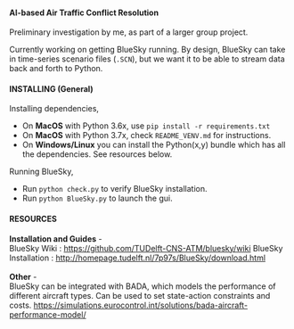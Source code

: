 #### AI-based Air Traffic Conflict Resolution

Preliminary investigation by me, as part of a larger group project.

Currently working on getting BlueSky running. By design, BlueSky can take in time-series scenario files (`.SCN`), but we want it to be able to stream data back and forth to Python.

#### INSTALLING (General)
Installing dependencies,
- On **MacOS** with Python 3.6x, use `pip install -r requirements.txt`
- On **MacOS** with Python 3.7x, check `README_VENV.md` for instructions.
- On **Windows/Linux** you can install the Python(x,y) bundle which has all the dependencies. See resources below.

Running BlueSky,
- Run `python check.py` to verify BlueSky installation.
- Run `python BlueSky.py` to launch the gui.

#### RESOURCES
**Installation and Guides** - <br>
BlueSky Wiki : https://github.com/TUDelft-CNS-ATM/bluesky/wiki
BlueSky Installation : http://homepage.tudelft.nl/7p97s/BlueSky/download.html
<br><br>
**Other** - <br>
BlueSky can be integrated with BADA, which models the performance of different aircraft types. Can be used to set state-action constraints and costs.
https://simulations.eurocontrol.int/solutions/bada-aircraft-performance-model/